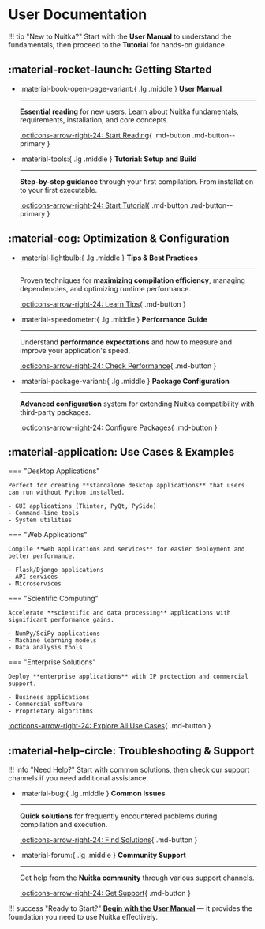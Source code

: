 # User Documentation

!!! tip "New to Nuitka?"
    Start with the **User Manual** to understand the fundamentals, then proceed to the **Tutorial** for hands-on guidance.

## :material-rocket-launch: Getting Started

<div class="grid cards" markdown>

-   :material-book-open-page-variant:{ .lg .middle } **User Manual**

    ---

    **Essential reading** for new users. Learn about Nuitka fundamentals, requirements, installation, and core concepts.

    [:octicons-arrow-right-24: Start Reading](user-manual.md){ .md-button .md-button--primary }

-   :material-tools:{ .lg .middle } **Tutorial: Setup and Build**

    ---

    **Step-by-step guidance** through your first compilation. From installation to your first executable.

    [:octicons-arrow-right-24: Start Tutorial](tutorial-setup-and-build.md){ .md-button .md-button--primary }

</div>

## :material-cog: Optimization & Configuration

<div class="grid cards" markdown>

-   :material-lightbulb:{ .lg .middle } **Tips & Best Practices**

    ---

    Proven techniques for **maximizing compilation efficiency**, managing dependencies, and optimizing runtime performance.

    [:octicons-arrow-right-24: Learn Tips](tips.md){ .md-button }

-   :material-speedometer:{ .lg .middle } **Performance Guide**

    ---

    Understand **performance expectations** and how to measure and improve your application's speed.

    [:octicons-arrow-right-24: Check Performance](performance.md){ .md-button }

-   :material-package-variant:{ .lg .middle } **Package Configuration**

    ---

    **Advanced configuration** system for extending Nuitka compatibility with third-party packages.

    [:octicons-arrow-right-24: Configure Packages](package-configuration.md){ .md-button }

</div>

## :material-application: Use Cases & Examples

=== "Desktop Applications"

    Perfect for creating **standalone desktop applications** that users can run without Python installed.

    - GUI applications (Tkinter, PyQt, PySide)
    - Command-line tools
    - System utilities

=== "Web Applications"

    Compile **web applications and services** for easier deployment and better performance.

    - Flask/Django applications
    - API services
    - Microservices

=== "Scientific Computing"

    Accelerate **scientific and data processing** applications with significant performance gains.

    - NumPy/SciPy applications
    - Machine learning models
    - Data analysis tools

=== "Enterprise Solutions"

    Deploy **enterprise applications** with IP protection and commercial support.

    - Business applications
    - Commercial software
    - Proprietary algorithms

[:octicons-arrow-right-24: Explore All Use Cases](use-cases.md){ .md-button }

## :material-help-circle: Troubleshooting & Support

!!! info "Need Help?"
    Start with common solutions, then check our support channels if you need additional assistance.

<div class="grid cards" markdown>

-   :material-bug:{ .lg .middle } **Common Issues**

    ---

    **Quick solutions** for frequently encountered problems during compilation and execution.

    [:octicons-arrow-right-24: Find Solutions](common-issue-solutions.md){ .md-button }

-   :material-forum:{ .lg .middle } **Community Support**

    ---

    Get help from the **Nuitka community** through various support channels.

    [:octicons-arrow-right-24: Get Support](support.md){ .md-button }

</div>

!!! success "Ready to Start?"
    **[Begin with the User Manual](user-manual.md)** — it provides the foundation you need to use Nuitka effectively.
